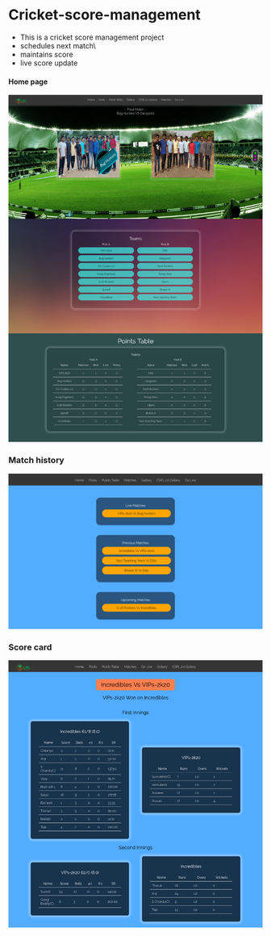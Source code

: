 # Cricket-score-management
- This is a cricket score management project
- schedules next match\
- maintains score
- live score update

#### Home page

![Home](https://github.com/KingMohan45/Cricket-score-management/blob/main/demo_images/demo_home.png)


### Match history

![Matches](https://github.com/KingMohan45/Cricket-score-management/blob/main/demo_images/Match_history.png)

### Score card
![score-card](https://github.com/KingMohan45/Cricket-score-management/blob/main/demo_images/Match_score.png)
